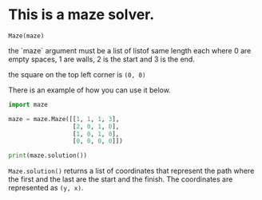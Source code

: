 <h1>This is a maze solver.</h1>

`Maze(maze)`
<p>the `maze` argument must be a list of listof same length each where 0 are empty spaces, 1 are walls, 2 is the start and 3 is the end.</p>

the square on the top left corner is `(0, 0)` 

There is an example of how you can use it below.

```python
import maze

maze = maze.Maze([[1, 1, 1, 3],
                  [2, 0, 1, 0],
                  [1, 0, 1, 0],
                  [0, 0, 0, 0]])

print(maze.solution())
```

`Maze.solution()` returns a list of coordinates that represent the path where the first and the last are the start and the finish. The coordinates are represented as `(y, x)`.

